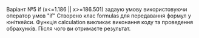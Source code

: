 Варіант №5
if (x<=1.186 || x>=186.501) задаую умову використовуючи оператор умов "if"
Створено клас formulas для передавання формул у юніткейси. 
Функція calculation викликає виконання коду та проведення обрахунків. 
Після чого ви отримаєте результат. 

